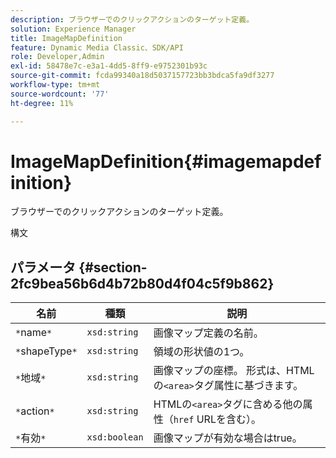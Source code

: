 ```yaml
---
description: ブラウザーでのクリックアクションのターゲット定義。
solution: Experience Manager
title: ImageMapDefinition
feature: Dynamic Media Classic、SDK/API
role: Developer,Admin
exl-id: 58478e7c-e3a1-4dd5-8ff9-e9752301b93c
source-git-commit: fcda99340a18d5037157723bb3bdca5fa9df3277
workflow-type: tm+mt
source-wordcount: '77'
ht-degree: 11%

---
```


# ImageMapDefinition{#imagemapdefinition}

ブラウザーでのクリックアクションのターゲット定義。

構文

## パラメータ {#section-2fc9bea56b6d4b72b80d4f04c5f9b862}

| 名前 | 種類 | 説明 |
|---|---|---|
| `*`name`*` | `xsd:string` | 画像マップ定義の名前。 |
| `*`shapeType`*` | `xsd:string` | 領域の形状値の1つ。 |
| `*`地域`*` | `xsd:string` | 画像マップの座標。 形式は、HTMLの`<area>`タグ属性に基づきます。 |
| `*`action`*` | `xsd:string` | HTMLの`<area>`タグに含める他の属性（`href` URLを含む）。 |
| `*`有効`*` | `xsd:boolean` | 画像マップが有効な場合はtrue。 |
